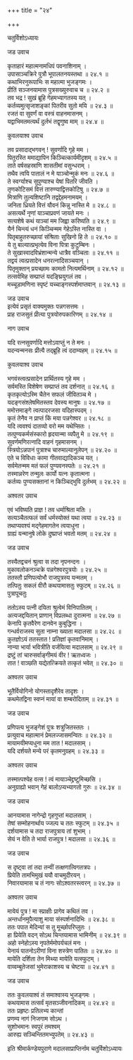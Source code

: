 +++
title = "२४"

+++

चतुर्विशोऽध्यायः  

जड उवाच  

कृताहारं महात्मनामधिपं पवनाशिनाम्  ।  
उपासाञ्चक्रिरे पुत्रौ भूपालतनयस्तथा  ॥ २४.१ ॥  
कथाभिरनुरूपाभिः स महात्मा भुजङ्गमः  ।  
प्रीतिं सञ्जनयामास पुत्रसख्युरुवाच च  ॥ २४.२ ॥  
तव भद्र ! सुखं ब्रूहि गेहमभ्यागतस्य यत् ।  
कर्तव्यमुत्सृजाशङ्कां पितरीव सुतो मयि  ॥ २४.३ ॥  
रजतं वा सुवर्णं वा वस्त्रं वाहनमासनम्  ।  
यद्वाभिमतमत्यर्थं दुर्लभं तद्वृणुष्व माम्  ॥ २४.४ ॥  

कुवलयाश्व उवाच  

तव प्रसादाद्भगवन् ! सुवर्णादि गृहे मम  ।  
पितुरस्ति ममाद्यापिन किञ्चित्कार्यमीदृशम्  ॥ २४.५ ॥  
ताते वर्षसहस्राणि शासतीमां वसुन्धराम्  ।  
तथैव त्वयि पातालं न मे याञ्चोन्मुकं मनः  ॥ २४.६ ॥  
ते स्वर्ग्याश्च सुपुण्याश्च येषां पितरि जीवति  ।  
तृणकोटिसमं वित्तं तारुण्याद्वित्तकोटिषु  ॥ २४.७ ॥  
मित्राणि तुल्यशिष्टानि तद्वद्देहमनामयम्  ।  
जनिता ध्रियते वित्तं यौवनं किन्नु नास्ति मे  ॥ २४.८ ॥  
असत्यर्थे नृणां याञ्चाप्रवणं जायते मनः  ।  
सत्यशेषे कथं याञ्चां मम जिह्वा करिष्यति  ॥ २४.९ ॥  
यैर्न चिन्त्यं धनं किञ्चिन्मम गेहेऽस्ति नास्ति वा  ।  
पितृबाहुतरुच्छायां संश्रिताः सुखिनो हि ते  ॥ २४.१० ॥  
ये तु बाल्यात्प्रभृत्येव विना पित्रा कुटुम्बिनः  ।  
ते सुखास्वादविभ्रंशान्मन्ये धात्रैव वञ्चिताः  ॥ २४.११ ॥  
तद्वयं त्वत्प्रसादेन धनरत्नादिसञ्चयान्  ।  
पितृमुक्तान् प्रयच्छामः कामतो नित्यमर्थिनाम्  ॥ २४.१२ ॥  
तत्सर्वमिह सम्प्राप्तं यदङ्घ्रियुगलं तव  ।  
मच्चूडामणिना स्पृष्टं यच्चाङ्गस्पर्शमाप्तवान्  ॥ २४.१३ ॥  

जड उवाच  
इत्येवं प्रसृतं वाक्यमुक्तः पन्नगसत्तमः  ।  
प्राह राजसुतं प्रीत्या पुत्रयोरुपकारिणम्  ॥ २४.१४ ॥  

नाग उवाच  

यदि रत्नसुवर्णादि मत्तोऽवाप्तुं न ते मनः  ।  
यदन्यन्मनसः प्रीत्यै तद्ब्रूहि त्वं ददाम्यहम्  ॥ २४.१५ ॥  

कुवलयाश्व उवाच  

भगवंस्त्वत्प्रसादेन प्रार्थितस्य गृहे मम  ।  
सर्वमस्ति विशेषेण सम्प्राप्तं तव दर्शनात् ॥ २४.१६ ॥  
कृतकृत्योऽस्मि चैतेन सफलं जीवितञ्च मे  ।  
यदङ्गसंश्लेषमितस्तव देवस्य मानुषः  ॥ २४.१७ ॥  
ममोत्तमाङ्गे त्वत्पादरजसा यदिहास्पदम्  ।  
कृतं तेनैव न प्राप्तं किं मया पन्नगेश्वर  ॥ २४.१८ ॥  
यदि त्ववश्यं दातव्यो वरो मम यथेप्सितः  ।  
तत्पुण्यकर्मसंस्कारो हृदयान्मा व्यपैतु मे  ॥ २४.१९ ॥  
सुवर्णमणिरत्नादि वाहनं गृहमासनम्  ।  
स्त्रियोऽन्नपानं पुत्राश्च चारुमाल्यानुलेपन्  ॥ २४.२० ॥  
एते च विविधाः कामा गीतवाद्यादिकञ्च यत् ।  
सर्वमेतन्मम मतं फलं पुण्यवनस्पतेः  ॥ २४.२१ ॥  
तस्मान्नरेण तन्मुलः कार्यो यत्नः कृतात्मना  ।  
कर्तव्यः पुण्यसक्तानां न किञ्चिद्भुवि दुर्लभम्  ॥ २४.२२ ॥  

अश्वतर उवाच  

एवं भविष्यति प्राज्ञ ! तव धर्माश्रिता मतिः  ।  
सत्यञ्चैतत्फलं सर्वं धर्मस्योक्तं यथा त्वया  ॥ २४.२३ ॥  
तथाप्यवश्यं मद्गेहमागतेन त्वयाधुना  ।  
ग्राह्यं यन्मानुषे लोके दुष्प्राप्तं भवतो मतम्  ॥ २४.२४ ॥  

जड उवाच  

तस्यैतद्वचनं श्रुत्वा स तदा नृपनन्दनः  ।  
मुकावलोकनञ्चक्रे पन्नगेश्वरपुत्रयोः  ॥ २४.२५ ॥  
ततस्तौ प्रणिपत्योभौ राजपुत्रस्य यन्मतम्  ।  
तत्पितुः सकलं वीरौ कथयामासतुः स्फुटम्  ॥ २४.२६ ॥  
पुत्रापूचतुः  

ततोऽस्य पत्नी दयिता श्रुत्वेमं विनिपातितम्  ।  
अत्यजद्दयितान् प्राणान् विप्रलब्धा दुरात्मना  ॥ २४.२७ ॥  
केनापि कृतवैरेण दानवेन कुबुद्धिना  ।  
गन्धर्वराजस्य सुता नाम्ना ख्याता मदालसा  ॥ २४.२८ ॥  
कुतज्ञोऽयं ततस्तात ! प्रतिज्ञां कृतवानिमाम्  ।  
नान्या भार्या भवित्रीति वर्जयित्वा मदालसाम्  ॥ २४.२९ ॥  
द्रष्टुं तां चारुसर्वाङ्गीमयं वीर ! ऋतध्वजः  ।  
तात ! वाञ्छति यद्येतत्क्रियते तत्कृतं भवेत् ॥ २४.३० ॥  

अश्वतर उवाच  

भूतैर्वियोगिनो योगस्तादृशैरेव तादृशः  ।  
कथमेतद्विना स्वप्नं मायां वा शम्बरोदिताम्  ॥ २४.३१ ॥  

जड उवाच  

प्रणिपत्य भुजङ्गेशं पुत्रः शत्रुजितस्ततः  ।  
प्रत्युवाच महात्मानं प्रेमलज्जासमन्वितः  ॥ २४.३२ ॥  
मायामयीमप्यधुना मम तात ! मदालसाम्  ।  
यदि दर्शयते मन्ये परं कृतमनुग्रहम्  ॥ २४.३३ ॥  

अश्वतर उवाच  

तस्मात्पश्येह वत्स ! त्वं मायाञ्चेद्द्रष्टुमिच्छसि  ।  
अनुग्राह्यो भवान् गेहं बालोऽप्यभ्यागतो गुरुः  ॥ २४.३४ ॥  

जड उवाच  

आनयामास नागेन्द्रो गृहगुप्तां मदालसाम्  ।  
तेषां सम्मोहनार्थाय ज्जल्प च ततः स्फुटम्  ॥ २४.३५ ॥  
दर्शयामास च तदा राजपुत्राय तां शुभाम्  ।  
सेयं न वेति ते भार्या राजपुत्र ! मदालसा  ॥ २४.३६ ॥  

जड उवाच  

स दृष्ट्वा तां तदा तन्वीं तत्क्षणात्विगतत्रपः  ।  
प्रियेति तामभिमुखं ययौ वाचमुदीरयन्  ।  
निवारयामास च तं नागः सोऽश्वतरस्त्वरन्  ॥ २४.३७ ॥  

अश्वतर उवाच  

मायेयं पुत्र ! मा स्प्राक्षीः प्रागेव कथितं तव  ।  
अन्तर्धानमुपैत्याशु माया संस्पर्शनादिभिः  ॥ २४.३८ ॥  
ततः पपात मेदिन्यां स तु मूर्च्छापरिप्लुतः  ।  
हा प्रियेति वदन् सोऽथ चिन्तयामास भामिनीम्  ॥ २४.३९ ॥  
अहो स्नेहोऽस्य नृपतेर्ममोपर्यचलं मनः  ।  
येनायं पातनोऽरीणां विना शस्त्रेण पातितः  ॥ २४.४० ॥  
मायेति दर्शिता तेन मिथ्या मायेति यत्स्फुटम्  ।  
वाय्वम्बुतेजसां भुमेराकाशस्य च चेष्टया  ॥ २४.४१ ॥  

जड उवाच  

ततः कुवलयाश्वं तं समाश्वास्य भुजङ्गमः  ।  
कथयामास तत्सर्वं मृतसञ्जीवनादिकम्  ॥ २४.४२ ॥  
ततः प्रहृष्टः प्रतिलभ्य कान्तां  
प्रणम्य नागं निजगाम सोऽथ  ।  
सुशोभमानः स्वपुरं तमश्वम्  
आरुह्य सञ्चिन्तितमभ्युपतेम्  ॥ २४.४३ ॥  

इति श्रीमार्कण्डेयपुराणे मदालसाप्राप्तिर्नाम चतुर्विशोऽध्यायः  
